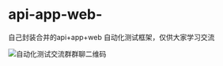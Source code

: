 # api-app-web-
自己封装合并的api+app+web 自动化测试框架，仅供大家学习交流











![自动化测试交流群群聊二维码](https://github.com/dandanyang123/api-app-web-/assets/85059368/5c4ce526-298c-40df-bf74-a3a099514d37)
